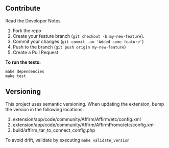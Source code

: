 Contribute
----------

Read the Developer Notes

1. Fork the repo
2. Create your feature branch (```git checkout -b my-new-feature```).
3. Commit your changes (```git commit -am 'Added some feature'```)
4. Push to the branch (```git push origin my-new-feature```)
5. Create a Pull Request

**To run the tests:**

```
make dependencies
make test
```

Versioning
----------

This project uses semantic versioning. When updating the extension, bump the
version in the following locations:

1. extension/app/code/community/Affirm/Affirm/etc/config.xml
1. extension/app/code/community/Affirm/AffirmPromo/etc/config.xml
1. build/affirm_tar_to_connect_config.php

To avoid drift, validate by executing `make validate_version`

